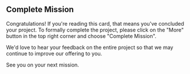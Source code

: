 ## Complete Mission

Congratulations! If you're reading this card, that means you've concluded your project.
To formally complete the project, please click on the "More" button in the top right corner and choose "Complete Mission".

We'd love to hear your feedback on the entire project so that we may continue to improve our offering to you.

See you on your next mission.
